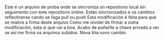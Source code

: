 Este é un arquivo de proba onde se sincroniza un repositorio local sin seguimento con este repositorio online.
Están sincronizados e os cambios reflectiranse cando se faga pull ou push
Esta modificación é feita para que se realice a firma deste arquivo
Como me olvidei de firmar a outra modificación, esta si que vai a boa.
Acabo de poñerlle a chave privada a ver se así me firma os arquivos subidos.
Nova liña novo cambio

